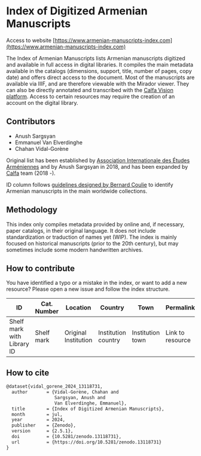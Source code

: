 # Index of Digitized Armenian Manuscripts

Access to website [https://www.armenian-manuscripts-index.com](https://www.armenian-manuscripts-index.com)

The Index of Armenian Manuscripts lists Armenian manuscripts digitized and available in full access in digital libraries. It compiles the main metadata available in the catalogs (dimensions, support, title, number of pages, copy date) and offers direct access to the document. Most of the manuscripts are available via IIIF, and are therefore viewable with the Mirador viewer. They can also be directly annotated and transcribed with the [Calfa Vision platform](https://vision.calfa.fr).
Access to certain resources may require the creation of an account on the digital library.

## Contributors

* Anush Sargsyan
* Emmanuel Van Elverdinghe
* Chahan Vidal-Gorène

Original list has been established by [Association Internationale des Études Arméniennes](https://sites.uclouvain.be/aiea/wp-content/uploads/2014/03/AIEA_Newsletter_54-compressed.pdf) and by Anush Sargsyan in 2018, and has been expanded by [Calfa](https://calfa.fr) team (2018 -).

ID column follows [guidelines designed by Bernard Coulie](https://sites.uclouvain.be/aiea/wp-content/uploads/2021/07/10_List-of-acronyms.pdf) to identify Armenian manuscripts in the main worldwide collections.

## Methodology

This index only compiles metadata provided by online and, if necessary, paper catalogs, in their original language. It does not include standardization or traduction of names yet (WIP). The index is mainly focused on historical manuscripts (prior to the 20th century), but may sometimes include some modern handwritten archives.

## How to contribute

You have identified a typo or a mistake in the index, or want to add a new resource? Please open a new issue and follow the index structure.

| ID                         | Cat. Number | Location             | Country             | Town             | Permalink        | Digital Library      | Support    | Pages                    | Date | Size | Title                     | Note           |
|----------------------------|-------------|----------------------|---------------------|------------------|------------------|----------------------|------------|--------------------------|------|------|---------------------------|----------------|
| Shelf mark with Library ID | Shelf mark  | Original Institution | Institution country | Institution town | Link to resource | Digital Library name | e.g. Paper | Number of pages / folios | Date | Size | Original title in catalog | e.g.incomplete |

## How to cite

```latex
@dataset{vidal_gorene_2024_13118731,
  author       = {Vidal-Gorène, Chahan and
                  Sargsyan, Anush and
                  Van Elverdinghe, Emmanuel},
  title        = {Index of Digitized Armenian Manuscripts},
  month        = jul,
  year         = 2024,
  publisher    = {Zenodo},
  version      = {2.5.1},
  doi          = {10.5281/zenodo.13118731},
  url          = {https://doi.org/10.5281/zenodo.13118731}
}